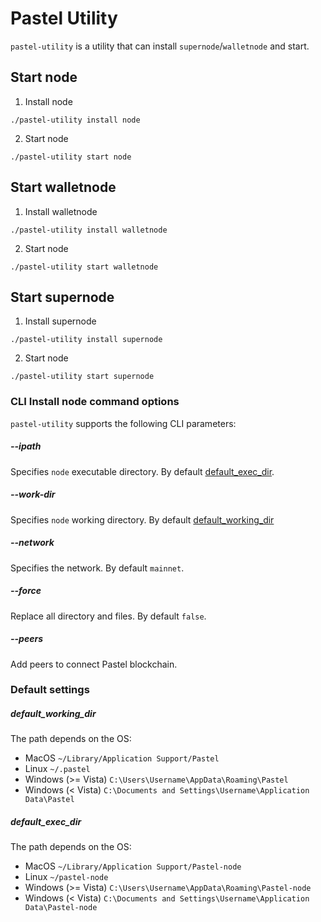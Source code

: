 # Pastel Utility
`pastel-utility` is a utility that can install `supernode`/`walletnode` and start.

## Start node
1. Install node

``` shell
./pastel-utility install node
```

2. Start node

``` shell
./pastel-utility start node
```

## Start walletnode
1. Install walletnode

``` shell
./pastel-utility install walletnode
```

2. Start node

``` shell
./pastel-utility start walletnode
```

## Start supernode
1. Install supernode

``` shell
./pastel-utility install supernode
```

2. Start node

``` shell
./pastel-utility start supernode
```

### CLI Install node command options
`pastel-utility` supports the following CLI parameters:

##### --ipath
Specifies `node` executable directory. By default [default_exec_dir](#default_exec_dir).
##### --work-dir
Specifies `node` working directory. By default [default_working_dir](#default_working_dir)
##### --network
Specifies the network. By default `mainnet`.
##### --force
Replace all directory and files. By default `false`.
##### --peers
Add peers to connect Pastel blockchain.

### Default settings

##### default_working_dir

The path depends on the OS:
* MacOS `~/Library/Application Support/Pastel`
* Linux `~/.pastel`
* Windows (>= Vista) `C:\Users\Username\AppData\Roaming\Pastel`
* Windows (< Vista) `C:\Documents and Settings\Username\Application Data\Pastel`

##### default_exec_dir

The path depends on the OS:
* MacOS `~/Library/Application Support/Pastel-node`
* Linux `~/pastel-node`
* Windows (>= Vista) `C:\Users\Username\AppData\Roaming\Pastel-node`
* Windows (< Vista) `C:\Documents and Settings\Username\Application Data\Pastel-node`
